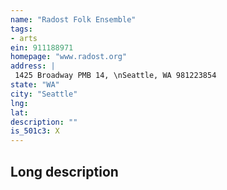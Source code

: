 ```yaml
---
name: "Radost Folk Ensemble"
tags:
- arts
ein: 911188971
homepage: "www.radost.org"
address: |
 1425 Broadway PMB 14, \nSeattle, WA 981223854
state: "WA"
city: "Seattle"
lng: 
lat: 
description: ""
is_501c3: X
---
```


## Long description


